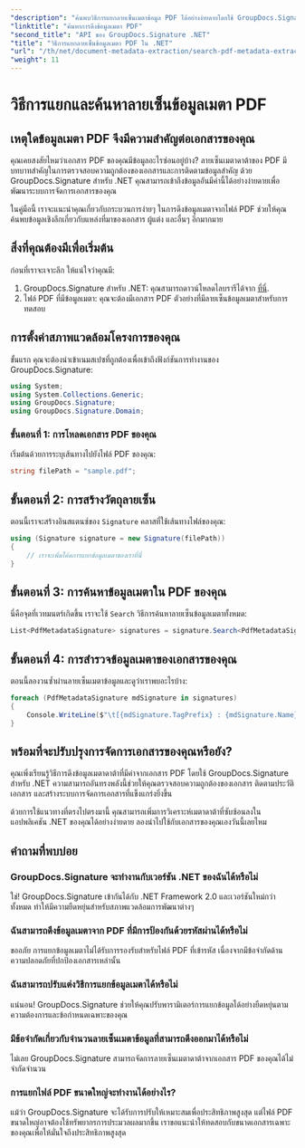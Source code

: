 ```yaml
---
"description": "ค้นพบวิธีการแยกลายเซ็นเมตาข้อมูล PDF ได้อย่างง่ายดายโดยใช้ GroupDocs.Signature สำหรับ .NET เพื่อเพิ่มความปลอดภัยของเอกสารและปรับปรุงการจัดการข้อมูล"
"linktitle": "ค้นหาการดึงข้อมูลเมตา PDF"
"second_title": "API ของ GroupDocs.Signature .NET"
"title": "วิธีการแยกลายเซ็นข้อมูลเมตา PDF ใน .NET"
"url": "/th/net/document-metadata-extraction/search-pdf-metadata-extraction/"
"weight": 11
---
```


# วิธีการแยกและค้นหาลายเซ็นข้อมูลเมตา PDF

## เหตุใดข้อมูลเมตา PDF จึงมีความสำคัญต่อเอกสารของคุณ

คุณเคยสงสัยไหมว่าเอกสาร PDF ของคุณมีข้อมูลอะไรซ่อนอยู่บ้าง? ลายเซ็นเมตาดาต้าของ PDF มีบทบาทสำคัญในการตรวจสอบความถูกต้องของเอกสารและการติดตามข้อมูลสำคัญ ด้วย GroupDocs.Signature สำหรับ .NET คุณสามารถเข้าถึงข้อมูลอันมีค่านี้ได้อย่างง่ายดายเพื่อพัฒนาระบบการจัดการเอกสารของคุณ

ในคู่มือนี้ เราจะแนะนำคุณเกี่ยวกับกระบวนการง่ายๆ ในการดึงข้อมูลเมตาจากไฟล์ PDF ช่วยให้คุณค้นพบข้อมูลเชิงลึกเกี่ยวกับแหล่งที่มาของเอกสาร ผู้แต่ง และอื่นๆ อีกมากมาย

## สิ่งที่คุณต้องมีเพื่อเริ่มต้น

ก่อนที่เราจะเจาะลึก ให้แน่ใจว่าคุณมี:

1. GroupDocs.Signature สำหรับ .NET: คุณสามารถดาวน์โหลดไลบรารีได้จาก [ที่นี่](https://releases-groupdocs.com/signature/net/).
2. ไฟล์ PDF ที่มีข้อมูลเมตา: คุณจะต้องมีเอกสาร PDF ตัวอย่างที่มีลายเซ็นข้อมูลเมตาสำหรับการทดสอบ

## การตั้งค่าสภาพแวดล้อมโครงการของคุณ

ขั้นแรก คุณจะต้องนำเข้าเนมสเปซที่ถูกต้องเพื่อเข้าถึงฟังก์ชันการทำงานของ GroupDocs.Signature:

```csharp
using System;
using System.Collections.Generic;
using GroupDocs.Signature;
using GroupDocs.Signature.Domain;
```

### ขั้นตอนที่ 1: การโหลดเอกสาร PDF ของคุณ

เริ่มต้นด้วยการระบุเส้นทางไปยังไฟล์ PDF ของคุณ:

```csharp
string filePath = "sample.pdf";
```

## ขั้นตอนที่ 2: การสร้างวัตถุลายเซ็น

ตอนนี้เราจะสร้างอินสแตนซ์ของ `Signature` คลาสที่ใช้เส้นทางไฟล์ของคุณ:

```csharp
using (Signature signature = new Signature(filePath))
{
    // เราจะเพิ่มโค้ดการแยกข้อมูลเมตาของเราที่นี่
}
```

## ขั้นตอนที่ 3: การค้นหาข้อมูลเมตาใน PDF ของคุณ

นี่คือจุดที่เวทมนตร์เกิดขึ้น เราจะใช้ `Search` วิธีการค้นหาลายเซ็นข้อมูลเมตาทั้งหมด:

```csharp
List<PdfMetadataSignature> signatures = signature.Search<PdfMetadataSignature>(SignatureType.Metadata);
```

## ขั้นตอนที่ 4: การสำรวจข้อมูลเมตาของเอกสารของคุณ

ตอนนี้ลองวนซ้ำผ่านลายเซ็นเมตาข้อมูลและดูว่าเราพบอะไรบ้าง:

```csharp
foreach (PdfMetadataSignature mdSignature in signatures)
{
    Console.WriteLine($"\t[{mdSignature.TagPrefix} : {mdSignature.Name}] = {mdSignature.Value} ({mdSignature.Type})");
}
```

## พร้อมที่จะปรับปรุงการจัดการเอกสารของคุณหรือยัง?

คุณเพิ่งเรียนรู้วิธีการดึงข้อมูลเมตาดาต้าที่มีค่าจากเอกสาร PDF โดยใช้ GroupDocs.Signature สำหรับ .NET ความสามารถอันทรงพลังนี้ช่วยให้คุณตรวจสอบความถูกต้องของเอกสาร ติดตามประวัติเอกสาร และสร้างระบบการจัดการเอกสารที่แข็งแกร่งยิ่งขึ้น

ด้วยการใช้แนวทางที่ตรงไปตรงมานี้ คุณสามารถเพิ่มการวิเคราะห์เมตาดาต้าที่ซับซ้อนลงในแอปพลิเคชัน .NET ของคุณได้อย่างง่ายดาย ลองนำไปใช้กับเอกสารของคุณเองวันนี้เลยไหม

## คำถามที่พบบ่อย

### GroupDocs.Signature จะทำงานกับเวอร์ชัน .NET ของฉันได้หรือไม่

ใช่! GroupDocs.Signature เข้ากันได้กับ .NET Framework 2.0 และเวอร์ชันใหม่กว่าทั้งหมด ทำให้มีความยืดหยุ่นสำหรับสภาพแวดล้อมการพัฒนาต่างๆ

### ฉันสามารถดึงข้อมูลเมตาจาก PDF ที่มีการป้องกันด้วยรหัสผ่านได้หรือไม่

ขออภัย การแยกข้อมูลเมตาไม่ได้รับการรองรับสำหรับไฟล์ PDF ที่เข้ารหัส เนื่องจากมีข้อจำกัดด้านความปลอดภัยที่ปกป้องเอกสารเหล่านั้น

### ฉันสามารถปรับแต่งวิธีการแยกข้อมูลเมตาได้หรือไม่

แน่นอน! GroupDocs.Signature ช่วยให้คุณปรับพารามิเตอร์การแยกข้อมูลได้อย่างยืดหยุ่นตามความต้องการและข้อกำหนดเฉพาะของคุณ

### มีข้อจำกัดเกี่ยวกับจำนวนลายเซ็นเมตาข้อมูลที่สามารถดึงออกมาได้หรือไม่

ไม่เลย GroupDocs.Signature สามารถจัดการลายเซ็นเมตาดาต้าจากเอกสาร PDF ของคุณได้ไม่จำกัดจำนวน

### การแยกไฟล์ PDF ขนาดใหญ่จะทำงานได้อย่างไร?

แม้ว่า GroupDocs.Signature จะได้รับการปรับให้เหมาะสมเพื่อประสิทธิภาพสูงสุด แต่ไฟล์ PDF ขนาดใหญ่อาจต้องใช้ทรัพยากรการประมวลผลมากขึ้น เราขอแนะนำให้ทดสอบกับขนาดเอกสารเฉพาะของคุณเพื่อให้มั่นใจถึงประสิทธิภาพสูงสุด